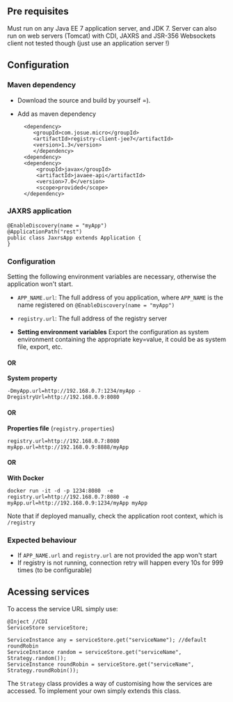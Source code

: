 ## Pre requisites
Must run on any Java EE 7 application server, and JDK 7.
Server can also run on web servers (Tomcat) with CDI, JAXRS and JSR-356 Websockets client
not tested though (just use an application server !)

## Configuration

### Maven dependency
- Download the source and build by yourself =).
- Add as maven dependency

        <dependency>
           <groupId>com.josue.micro</groupId>
           <artifactId>registry-client-jee7</artifactId>
           <version>1.3</version>
           </dependency>
        <dependency>
        <dependency>
            <groupId>javax</groupId>
            <artifactId>javaee-api</artifactId>
            <version>7.0</version>
            <scope>provided</scope>
        </dependency>

### JAXRS application

    @EnableDiscovery(name = "myApp")
    @ApplicationPath("rest")
    public class JaxrsApp extends Application {
    }

### Configuration
Setting the following environment variables are necessary, otherwise the application won't start.

- `APP_NAME.url`: The full address of you application, where `APP_NAME` is the name registered on `@EnableDiscovery(name = "myApp")`
- `registry.url`: The full address of the registry server

- **Setting environment variables**
    Export the configuration as system environment containing the appropriate key=value, it could be as system file, export, etc.


#### OR

**System property**

    -DmyApp.url=http://192.168.0.7:1234/myApp -DregistryUrl=http://192.168.0.9:8080

#### OR

**Properties file** (`registry.properties`)

    registry.url=http://192.168.0.7:8080
    myApp.url=http://192.168.0.9:8888/myApp

#### OR

**With Docker**

    docker run -it -d -p 1234:8080  -e registry.url=http://192.168.0.7:8080 -e myApp.url=http://192.168.0.9:1234/myApp myApp


Note that if deployed manually, check the application root context, which is `/registry`

### Expected behaviour
- If `APP_NAME.url` and `registry.url` are not provided the app won't start
- If registry is not running, connection retry will happen every 10s for 999 times (to be configurable)

## Acessing services
To access the service URL simply use:

    @Inject //CDI
    ServiceStore serviceStore;
      
    ServiceInstance any = serviceStore.get("serviceName"); //default roundRobin
    ServiceInstance random = serviceStore.get("serviceName", Strategy.random());
    ServiceInstance roundRobin = serviceStore.get("serviceName", Strategy.roundRobin());
    
The `Strategy` class provides a way of customising how the services are accessed. To implement your own simply extends this class.